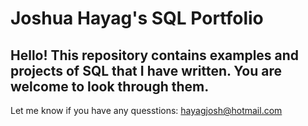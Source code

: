 # Joshua Hayag's SQL Portfolio

## Hello! This repository contains examples and projects of SQL that I have written. You are welcome to look through them. 
Let me know if you have any quesstions: 
hayagjosh@hotmail.com
